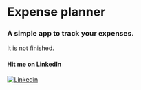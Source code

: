 # Expense planner
### A simple app to track your expenses.

It is not finished.

#### Hit me on LinkedIn
[![Linkedin](https://img.shields.io/badge/LinkedIn-0077B5?style=for-the-badge&logo=linkedin&logoColor=whiteg)](https://www.linkedin.com/in/balazsmakrai/)
